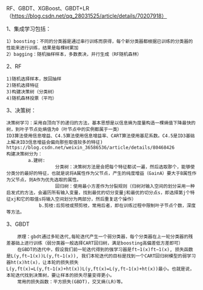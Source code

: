 RF、GBDT、XGBoost、GBDT+LR（https://blog.csdn.net/qq_28031525/article/details/70207918）

1、集成学习包括：

	1）boosting：不同的分类器是通过串行训练而获得，每个新分类器都根据已训练的分类器的性能来进行训练，结果是每棵树累加  
	2）bagging：随机抽样样本，多数表决，并行生成（RF随机森林）

2、RF

	1)随机选择样本，放回抽样
	2)随机选择特征
	3)构建决策树（分类树）
	4)随机森林投票（平均）
	
3、决策树： 

	决策树学习：采用自顶向下的递归的方法，基本思想是以信息熵为度量构造一棵熵值下降最快的树，到叶子节点处熵值为0（叶节点中的实例都属于一类）  
	ID3算法使用信息增益、C4.5算法使用信息增益率、CART算法使用基尼系数。C4.5是ID3基础上解决ID3信息增益会偏向那些取值较多的特征)          		  https://blog.csdn.net/weixin_36586536/article/details/80468426
	构建决策树分为：
        	a.建树:
                      分类树：决策树方法是会把每个特征都试一遍，然后选取那个，能够使分类分的最好的特征，也就是说将A属性作为父节点，产生的纯度增益（GainA）要大于B属性作为父节点，则A作为优先选取的属性。
                      回归树：使用最小方差作为分裂规则（归树对输入空间的划分采用一种启发式的方法，会遍历所有输入变量，找到最优的切分变量j和最优的切分点s，即选择第j个特征xj和它的取值s将输入空间划分为两部分，然后重复这个操作）
                b.剪枝:后剪枝或预剪枝，常用后者，即在训练过程中限制叶子节点个数，深度等方法。

3、GBDT

        原理：gbdt通过多轮迭代,每轮迭代产生一个弱分类器，每个分类器在上一轮分类器的残差基础上进行训练（弱分类器一般选择CART回归树，满足boosting高偏差低方差即可）
        在GBDT的迭代中，假设我们前一轮迭代得到的强学习器是ft−1(x)ft−1(x), 损失函数是L(y,ft−1(x))L(y,ft−1(x)), 我们本轮迭代的目标是找到一个CART回归树模型的弱学习器ht(x)ht(x)，让本轮的损失损失L(y,ft(x)=L(y,ft−1(x)+ht(x))L(y,ft(x)=L(y,ft−1(x)+ht(x))最小。也就是说，本轮迭代找到决策树，要让样本的损失尽量变得更小。 
        常用的损失函数：平方损失(GBDT)，交叉熵(LR)等。
	
	
	

    
